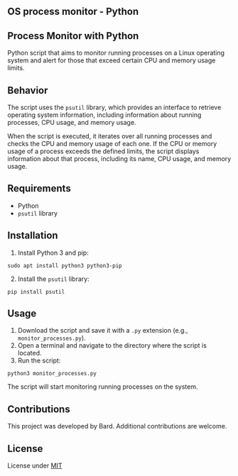 ## OS process monitor - Python

## Process Monitor with Python

Python script that aims to monitor running processes on a Linux operating system and alert for those that exceed certain CPU and memory usage limits.

## Behavior 

The script uses the `psutil` library, which provides an interface to retrieve operating system information, including information about running processes, CPU usage, and memory usage.

When the script is executed, it iterates over all running processes and checks the CPU and memory usage of each one. If the CPU or memory usage of a process exceeds the defined limits, the script displays information about that process, including its name, CPU usage, and memory usage.

## Requirements

- Python
- `psutil` library

## Installation

1. Install Python 3 and pip:

```
sudo apt install python3 python3-pip
```

2. Install the `psutil` library:

```
pip install psutil
```

## Usage

1. Download the script and save it with a `.py` extension (e.g., `monitor_processes.py`).
2. Open a terminal and navigate to the directory where the script is located.
3. Run the script:

```
python3 monitor_processes.py
```

The script will start monitoring running processes on the system.

## Contributions

This project was developed by Bard. Additional contributions are welcome.

## License 

License under [MIT](https://opensource.org/license/mit)
